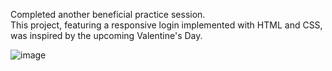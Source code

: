 Completed another beneficial practice session. <br>
This project, featuring a responsive login implemented with HTML and CSS, was inspired by the upcoming Valentine's Day.

![image](https://github.com/quynguy/responsive-login-form/assets/106893103/48531060-2476-457d-9518-8becc81848fb)

